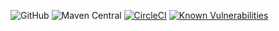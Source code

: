
![GitHub](https://img.shields.io/github/license/nhojpatrick/nhojpatrick-sortpom-sortorderfile?style=plastic)
![Maven Central](https://img.shields.io/maven-central/v/com.github.nhojpatrick.sortpom/nhojpatrick-sortpom-sortorderfile)
[![CircleCI](https://circleci.com/gh/nhojpatrick/nhojpatrick-sortpom-sortorderfile/tree/develop.svg?style=svg)](https://circleci.com/gh/nhojpatrick/nhojpatrick-sortpom-sortorderfile/tree/develop)
[![Known Vulnerabilities](https://snyk.io/test/github/nhojpatrick/nhojpatrick-sortpom-sortorderfile/develop/badge.svg)](https://snyk.io/test/github/nhojpatrick/nhojpatrick-sortpom-sortorderfile/develop)
